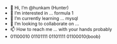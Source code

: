 - 👋 Hi, I’m @hunkam (Hunter)
- 👀 I’m interested in ... formula 1
- 🌱 I’m currently learning ... mysql
- 💞️ I’m looking to collaborate on ...
- 📫 How to reach me ... with your hands probably
- 01100010 01101111 01101111 01100010{boob}

<!---
hunkam/hunkam is a ✨ special ✨ repository because its `README.md` (this file) appears on your GitHub profile.
You can click the Preview link to take a look at your changes.
--->

